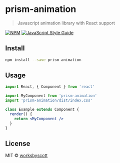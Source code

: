 # prism-animation

> Javascript animation library with React support

[![NPM](https://img.shields.io/npm/v/prism-animation.svg)](https://www.npmjs.com/package/prism-animation) [![JavaScript Style Guide](https://img.shields.io/badge/code_style-standard-brightgreen.svg)](https://standardjs.com)

## Install

```bash
npm install --save prism-animation
```

## Usage

```jsx
import React, { Component } from 'react'

import MyComponent from 'prism-animation'
import 'prism-animation/dist/index.css'

class Example extends Component {
  render() {
    return <MyComponent />
  }
}
```

## License

MIT © [worksbyscott](https://github.com/worksbyscott)
